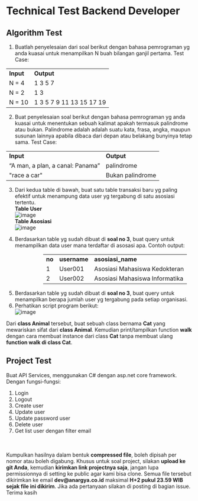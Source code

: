 # Technical Test Backend Developer #

## Algorithm Test ##

1. Buatlah penyelesaian dari soal berikut dengan bahasa pemrograman yg anda kuasai untuk menampilkan N buah bilangan ganjil pertama. Test Case:
<table>
  <tr>
    <td><b>Input</b></td>
    <td><b>Output</b></td>
  </tr>
  <tr>
    <td>N = 4</td>
    <td>1 3 5 7</td>
  </tr>
  <tr>
    <td>N = 2</td>
    <td>1 3</td>
  </tr>
  <tr>
    <td>N = 10</td>
    <td>1 3 5 7 9 11 13 15 17 19</td>
  </tr>
</table>

2. Buat penyelesaian soal berikut dengan bahasa pemrograman yg anda kuasai untuk menentukan sebuah kalimat apakah termasuk palindrome atau bukan. Palindrome adalah adalah suatu kata, frasa, angka, maupun susunan lainnya apabila dibaca dari depan atau belakang bunyinya tetap sama. Test Case:
<table>
  <tr>
    <td><b>Input</b></td>
    <td><b>Output</b></td>
  </tr>
  <tr>
    <td>“A man, a plan, a canal: Panama”</td>
    <td>palindrome</td>
  </tr>
  <tr>
    <td>"race a car"</td>
    <td>Bukan palindrome</td>
  </tr>
</table>

3. Dari kedua table di bawah, buat satu table transaksi baru yg paling efektif untuk menampung data user yg tergabung di satu asosiasi tertentu.
<br> <b>Table User</b>
<br> ![image](https://github.com/shuujin23/technical-test/assets/8181423/4e0f3169-bfb0-49eb-9af0-ab28c5c34673)
<br> <b>Table Asosiasi</b>
<br> ![image](https://github.com/shuujin23/technical-test/assets/8181423/873d6776-21ac-4998-8c6d-19dbd285ff20)

4.	Berdasarkan table yg sudah dibuat di **soal no 3**, buat query untuk menampilkan data user mana terdaftar di asosasi apa. Contoh output:

<div style="padding-left:100px">
  <table>
    <tr>
      <td><b>no</b></td>
      <td><b>username</b></td>
      <td><b>asosiasi_name</b></td>
    </tr>
    <tr>
      <td>1</td>
      <td>User001</td>
      <td>Asosiasi Mahasiswa Kedokteran</td>
    </tr>
    <tr>
      <td>2</td>
      <td>User002</td>
      <td>Asosiasi Mahasiswa Informatika</td>
    </tr>
  </table>
</div>

5.	Berdasarkan table yg sudah dibuat di **soal no 3**, buat query untuk menampilkan berapa jumlah user yg tergabung pada setiap organisasi.
6.	Perhatikan script program berikut: <br> ![image](https://github.com/shuujin23/technical-test/assets/8181423/9adcf355-40ba-4c32-b9af-86ca2df8e813) <br>

   Dari **class Animal** tersebut, buat sebuah class bernama **Cat** yang mewariskan sifat dari **class Animal**. Kemudian print/tampilkan function **walk** dengan cara membuat instance dari class **Cat** tanpa membuat ulang **function walk di class Cat**.

## Project Test ##
Buat API Services, menggunakan C# dengan asp.net core framework. Dengan fungsi-fungsi:
  1. Login
  2. Logout
  3. Create user
  4. Update user
  5. Update password user
  6. Delete user
  7. Get list user dengan filter email

<br>
<br>
Kumpulkan hasilnya dalam bentuk <b>compressed file</b>, boleh dipisah per nomor atau boleh digabung. Khusus untuk soal project, silakan <b>upload ke git Anda</b>, kemudian <b>kirimkan link projectnya saja</b>, jangan lupa permissionnya di setting ke public agar kami bisa clone. Semua file tersebut dikirimkan ke email <b>dev@anargya.co.id</b> maksimal <b>H+2 pukul 23.59 WIB sejak file ini dikirim</b>. Jika ada pertanyaan silakan di posting di bagian issue. Terima kasih
